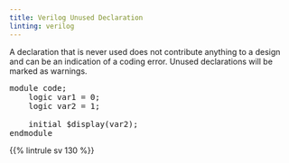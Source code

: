 ```yaml
---
title: Verilog Unused Declaration
linting: verilog
---
```


A declaration that is never used does not contribute anything to a design and can be an indication of a coding error. Unused declarations will be marked as warnings.

<pre>
module code;
    logic <span class="warning">var1</span> = 0;
    logic <span class="goodcode">var2</span> = 1;

    initial $display(<span class="goodcode">var2</span>);
endmodule
</pre>

{{% lintrule sv 130 %}}